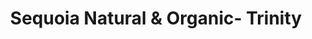 ---
title: "Sequoia Natural & Organic- Trinity"
url: /moncton/sequoia-natural-und-organic-trinity/
shop: Bioladen
---